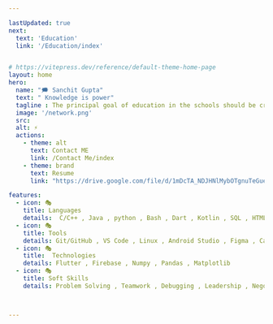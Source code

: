 ```yaml
---

lastUpdated: true   
next:
  text: 'Education'
  link: '/Education/index'


# https://vitepress.dev/reference/default-theme-home-page
layout: home
hero:
  name: "🗯️ Sanchit Gupta"
  text: " Knowledge is power"
  tagline : The principal goal of education in the schools should be creating men and women who are capable of doing new things , not simply repeating what other generations have done
  image: '/network.png' 
  src: 
  alt: ⚡
  actions:
    - theme: alt
      text: Contact ME
      link: /Contact Me/index
    - theme: brand
      text: Resume 
      link: "https://drive.google.com/file/d/1mDcTA_NDJHNlMybOTgnuTeGueX4wQYc0/view?usp=sharing"

features:
  - icon: 🎭
    title: Languages
    details:  C/C++ , Java , python , Bash , Dart , Kotlin , SQL , HTML , CSS
  - icon: 🎭
    title: Tools
    details: Git/GitHub , VS Code , Linux , Android Studio , Figma , Canvas
  - icon: 🎭
    title:  Technologies
    details: Flutter , Firebase , Numpy , Pandas , Matplotlib
  - icon: 🎭
    title: Soft Skills
    details: Problem Solving , Teamwork , Debugging , Leadership , Negotiation



---
```

